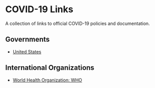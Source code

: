 # COVID-19 Links

A collection of links to official COVID-19 policies and documentation.

## Governments

* [United States](united-states/README.md)

## International Organizations

* [World Health Organization: WHO](https://www.who.int)
